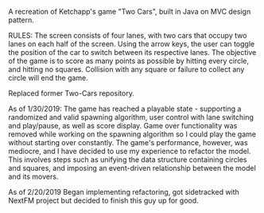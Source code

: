 A recreation of Ketchapp's game "Two Cars", built in Java on MVC design pattern.

RULES:
The screen consists of four lanes, with two cars that occupy two lanes on each half of the screen. Using the arrow keys, the user can toggle the position of the car to switch between its respective lanes. The objective of the game is to score as many points as possible by hitting every circle, and hitting no squares. Collision with any square or failure to collect any circle will end the game.

Replaced former Two-Cars repository.


As of 1/30/2019:
The game has reached a playable state - supporting a randomized and valid spawning algorithm, user control with lane switching and play/pause, as well as score display. Game over functionality was removed while working on the spawning algorithm so I could play the game without starting over constantly. The game's performance, however, was mediocre, and I have decided to use my experience to refactor the model. This involves steps such as unifying the data structure containing circles and squares, and imposing an event-driven relationship between the model and its movers.

As of 2/20/2019
Began implementing refactoring, got sidetracked with NextFM project but decided to finish this guy up for good.

